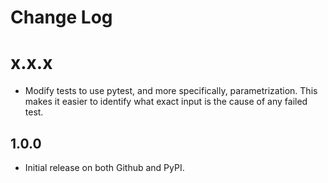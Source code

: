 Change Log
==========


x.x.x
=====

* Modify tests to use pytest, and more specifically, parametrization. This makes
it easier to identify what exact input is the cause of any failed test.


1.0.0
-----

* Initial release on both Github and PyPI.
